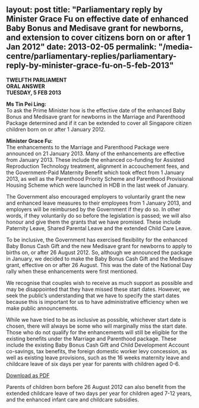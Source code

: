 layout: post
title:  "Parliamentary reply by Minister Grace Fu on effective date of enhanced Baby Bonus and Medisave grant for newborns, and extension to cover citizens born on or after 1 Jan 2012"
date:   2013-02-05
permalink: "/media-centre/parliamentary-replies/parliamentary-reply-by-minister-grace-fu-on-5-feb-2013"
---

**TWELFTH PARLIAMENT  
ORAL ANSWER  
TUESDAY, 5 FEB 2013**

**Ms Tin Pei Ling:**  
To ask the Prime Minister how is the effective date of the enhanced Baby Bonus and Medisave grant for newborns in the Marriage and Parenthood Package determined and if it can be extended to cover all Singapore citizen children born on or after 1 January 2012.

**Minister Grace Fu:**  
The enhancements to the Marriage and Parenthood Package were announced on 21 January 2013. Many of the enhancements are effective from January 2013. These include the enhanced co-funding for Assisted Reproduction Technology treatment, alignment in accouchement fees, and the Government-Paid Maternity Benefit which took effect from 1 January 2013, as well as the Parenthood Priority Scheme and Parenthood Provisional Housing Scheme which were launched in HDB in the last week of January.

The Government also encouraged employers to voluntarily grant the new and enhanced leave measures to their employees from 1 January 2013, and employers will be reimbursed by the Government if they do so. In other words, if they voluntarily do so before the legislation is passed; we will also honour and give them the grants that we have promised. These include Paternity Leave, Shared Parental Leave and the extended Child Care Leave.

To be inclusive, the Government has exercised flexibility for the enhanced Baby Bonus Cash Gift and the new Medisave grant for newborns to apply to births on, or after 26 August 2012. So, although we announced the package in January, we decided to make the Baby Bonus Cash Gift and the Medisave grant, effective on or after 26 August. This was the date of the National Day rally when these enhancements were first mentioned.

We recognise that couples wish to receive as much support as possible and may be disappointed that they have missed these start dates. However, we seek the public’s understanding that we have to specify the start dates because this is important for us to have administrative efficiency when we make public announcements.

While we have tried to be as inclusive as possible, whichever start date is chosen, there will always be some who will marginally miss the start date. Those who do not qualify for the enhancements will still be eligible for the existing benefits under the Marriage and Parenthood package. These include the existing Baby Bonus Cash Gift and Child Development Account co-savings, tax benefits, the foreign domestic worker levy concession, as well as existing leave provisions, such as the 16 weeks maternity leave and childcare leave of six days per year for parents with children aged 0-6.

[Download as PDF](https://github.com/isomerpages/isomerpages-stratgroup/raw/master/images/parliamentary%20files/parliamentary-reply-by-minister-grace-fu-on-5-feb-2013.pdf)


Parents of children born before 26 August 2012 can also benefit from the extended childcare leave of two days per year for children aged 7-12 years, and the enhanced infant care and childcare subsidies.
